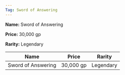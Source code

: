 ```yaml
---
Tag: Sword of Answering
---
```


**Name:** Sword of Answering

**Price:** 30,000 gp

**Rarity:** Legendary

| Name     | Price     | Rarity     |
| -------- | --------- | ---------- |
| Sword of Answering | 30,000 gp | Legendary |
